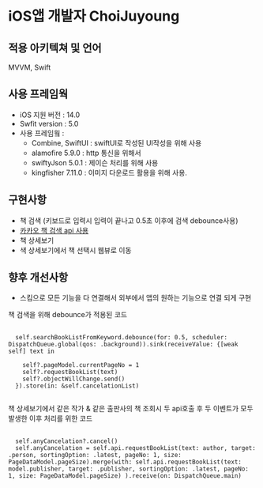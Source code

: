 # iOS앱 개발자 ChoiJuyoung

## 적용 아키텍쳐 및 언어
MVVM, Swift

## 사용 프레임웍
* iOS 지원 버전 : 14.0
* Swfit version : 5.0
* 사용 프레임웤 :
  - Combine, SwiftUI : swiftUI로 작성된 UI작성을 위해 사용
  - alamofire 5.9.0 : http 통신을 위해서
  - swiftyJson 5.0.1 : 제이슨 처리를 위해 사용
  - kingfisher 7.11.0 : 이미지 다운로드 활용을 위해 사용.

## 구현사항
* 책 검색 (키보드로 입력시 입력이 끝나고 0.5초 이후에 검색 debounce사용)
* [카카오 책 검색 api 사용](https://dapi.kakao.com/v3/search/book)
* 책 상세보기
* 색 상세보기에서 책 선택시 웹뷰로 이동

## 향후 개선사항
* 스킴으로 모든 기능을 다 연결해서 외부에서 앱의 원하는 기능으로 연결 되게 구현

책 검색을 위해 debounce가 적용된 코드
<pre>
  <code>
  self.searchBookListFromKeyword.debounce(for: 0.5, scheduler: DispatchQueue.global(qos: .background)).sink(receiveValue: {[weak self] text in

    self?.pageModel.currentPageNo = 1
    self?.requestBookList(text)    
    self?.objectWillChange.send() 
  }).store(in: &self.cancelationList)
  </code>
</pre>

책 상세보기에서 같은 작가 & 같은 출판사의 책 조회시 두 api호출 후 두 이벤트가 모두 발생한 이후 처리를 위한 코드
<pre>
  <code>
  self.anyCancelation?.cancel()
  self.anyCancelation = self.api.requestBookList(text: author, target: .person, sortingOption: .latest, pageNo: 1, size: PageDataModel.pageSize).merge(with: self.api.requestBookList(text: model.publisher, target: .publisher, sortingOption: .latest, pageNo: 1, size: PageDataModel.pageSize) ).receive(on: DispatchQueue.main)
  </code>
</pre>
